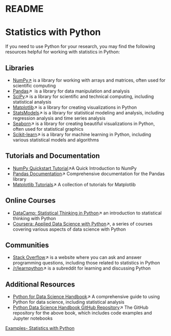 # README

# Statistics with Python

If you need to use Python for your research, you may find the following resources helpful for working with statistics in Python:

## Libraries

- [NumPy](https://numpy.org/)[↗](https://stats.stackexchange.com/) is a library for working with arrays and matrices, often used for scientific computing
- [Pandas](https://pandas.pydata.org/)↗  is a library for data manipulation and analysis
- [SciPy](https://www.scipy.org/)↗ is a library for scientific and technical computing, including statistical analysis
- [Matplotlib](https://matplotlib.org/)↗ is a library for creating visualizations in Python
- [StatsModels](https://www.statsmodels.org/stable/index.html)↗ is a library for statistical modeling and analysis, including regression analysis and time series analysis
- [Seaborn](https://seaborn.pydata.org/)↗ is a library for creating beautiful visualizations in Python, often used for statistical graphics
- [Scikit-learn](https://scikit-learn.org/stable/)↗ is a library for machine learning in Python, including various statistical models and algorithms

## Tutorials and Documentation

- [NumPy Quickstart Tutorial](https://numpy.org/doc/stable/user/quickstart.html)↗A Quick Introduction to NumPy
- [Pandas Documentation](https://pandas.pydata.org/docs/)↗ Comprehensive documentation for the Pandas library
- [Matplotlib Tutorials](https://matplotlib.org/stable/tutorials/index.html)↗ A collection of tutorials for Matplotlib

## Online Courses

- [DataCamp: Statistical Thinking in Python](https://www.datacamp.com/courses/statistical-thinking-in-python-part-1)↗ an introduction to statistical thinking with Python
- [Coursera: Applied Data Science with Python](https://www.coursera.org/specializations/data-science-python)↗, a series of courses covering various aspects of data science with Python

## Communities

- [Stack Overflow](https://stackoverflow.com/questions/tagged/python)↗ is a website where you can ask and answer programming questions, including those related to statistics in Python
- [/r/learnpython](https://www.reddit.com/r/learnpython/)↗ is a subreddit for learning and discussing Python

## Additional Resources

- [Python for Data Science Handbook](https://jakevdp.github.io/PythonDataScienceHandbook/)↗ A comprehensive guide to using Python for data science, including statistical analysis
- [Python Data Science Handbook GitHub Repository](https://github.com/jakevdp/PythonDataScienceHandbook)↗ The GitHub repository for the above book, which includes code examples and Jupyter notebooks

[Examples- Statistics with Python](Examples-%20Statistics%20with%20Python%2031c8129c2cc347cdb76d7255d146b23a.md)